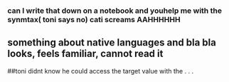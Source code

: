 ### can I write that down on a notebook and youhelp me with the synmtax( toni says no) cati screams AAHHHHHH

## something about native languages and bla bla looks, feels familiar, cannot read it

##toni didnt know he could access the target value with the . . .
